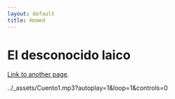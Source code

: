 ```yaml
---
layout: default
title: Homed
---
```

# El desconocido laico

[Link to another page](../_assets/Cuento1.mp3?autoplay=1&loop=1&controls=0).

../_assets/Cuento1.mp3?autoplay=1&loop=1&controls=0

